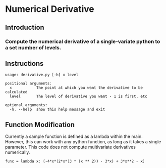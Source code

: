 # Numerical Derivative

## Introduction

### Compute the numerical derivative of a single-variate python to a set number of levels.

## Instructions

```
usage: derivative.py [-h] x level

positional arguments:
  x           The point at which you want the derivative to be calculated
  level       The level of derivative you want - 1 is first, etc

optional arguments:
  -h, --help  show this help message and exit
  ```

## Function Modification

Currently a sample function is defined as a lambda within the main. However, this can work with any python function, as long as it takes a 
single parameter. This code does not compute multivariate derivatives numerically.

```
func = lambda x: (-4*x*(2*x*(3 * (x ** 2)) - 3*x) + 3*x**2 - x)
```
